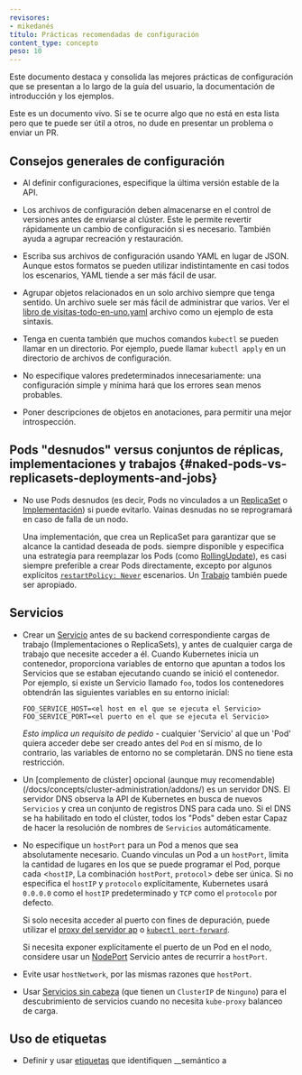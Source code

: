 ```yaml
---
revisores:
- mikedanés
título: Prácticas recomendadas de configuración
content_type: concepto
peso: 10
---
```


<!-- resumen -->
Este documento destaca y consolida las mejores prácticas de configuración que se presentan
a lo largo de la guía del usuario, la documentación de introducción y los ejemplos.

Este es un documento vivo. Si se te ocurre algo que no está en esta lista pero que te puede ser útil
a otros, no dude en presentar un problema o enviar un PR.

<!-- cuerpo -->
## Consejos generales de configuración

- Al definir configuraciones, especifique la última versión estable de la API.

- Los archivos de configuración deben almacenarse en el control de versiones antes de enviarse al clúster. Este
   le permite revertir rápidamente un cambio de configuración si es necesario. También ayuda a agrupar
   recreación y restauración.

- Escriba sus archivos de configuración usando YAML en lugar de JSON. Aunque estos formatos se pueden utilizar
   indistintamente en casi todos los escenarios, YAML tiende a ser más fácil de usar.

- Agrupar objetos relacionados en un solo archivo siempre que tenga sentido. Un archivo suele ser más fácil de
   administrar que varios. Ver el
   [libro de visitas-todo-en-uno.yaml](https://github.com/kubernetes/examples/tree/master/guestbook/all-in-one/guestbook-todo-en-uno.yaml)
   archivo como un ejemplo de esta sintaxis.

- Tenga en cuenta también que muchos comandos `kubectl` se pueden llamar en un directorio. Por ejemplo, puede llamar
   `kubectl apply` en un directorio de archivos de configuración.

- No especifique valores predeterminados innecesariamente: una configuración simple y mínima hará que los errores sean menos probables.

- Poner descripciones de objetos en anotaciones, para permitir una mejor introspección.

## Pods "desnudos" versus conjuntos de réplicas, implementaciones y trabajos {#naked-pods-vs-replicasets-deployments-and-jobs}

- No use Pods desnudos (es decir, Pods no vinculados a un [ReplicaSet](/docs/concepts/workloads/controllers/replicaset/) o
   [Implementación](/docs/concepts/workloads/controllers/deployment/)) si puede evitarlo. Vainas desnudas
   no se reprogramará en caso de falla de un nodo.

   Una implementación, que crea un ReplicaSet para garantizar que se alcance la cantidad deseada de pods.
   siempre disponible y especifica una estrategia para reemplazar los Pods (como
   [RollingUpdate](/docs/concepts/workloads/controllers/deployment/#rolling-update-deployment)), es
   casi siempre preferible a crear Pods directamente, excepto por algunos explícitos
   [`restartPolicy: Never`](/docs/concepts/workloads/pods/pod-lifecycle/#restart-policy) escenarios.
   Un [Trabajo](/docs/concepts/workloads/controllers/job/) también puede ser apropiado.

## Servicios

- Crear un [Servicio](/docs/concepts/services-networking/service/) antes de su backend correspondiente
   cargas de trabajo (Implementaciones o ReplicaSets), y antes de cualquier carga de trabajo que necesite acceder a él.
   Cuando Kubernetes inicia un contenedor, proporciona variables de entorno que apuntan a todos los Servicios
   que se estaban ejecutando cuando se inició el contenedor. Por ejemplo, si existe un Servicio llamado `foo`,
   todos los contenedores obtendrán las siguientes variables en su entorno inicial:

   ```concha
   FOO_SERVICE_HOST=<el host en el que se ejecuta el Servicio>
   FOO_SERVICE_PORT=<el puerto en el que se ejecuta el Servicio>
   ```

   *Esto implica un requisito de pedido* - cualquier 'Servicio' al que un 'Pod' quiera acceder debe ser
   creado antes del `Pod` en sí mismo, de lo contrario, las variables de entorno no se completarán.
   DNS no tiene esta restricción.

- Un [complemento de clúster] opcional (aunque muy recomendable) (/docs/concepts/cluster-administration/addons/)
   es un servidor DNS. El servidor DNS observa la API de Kubernetes en busca de nuevos `Servicios` y crea un conjunto
   de registros DNS para cada uno. Si el DNS se ha habilitado en todo el clúster, todos los "Pods" deben estar
   Capaz de hacer la resolución de nombres de `Servicios` automáticamente.

- No especifique un `hostPort` para un Pod a menos que sea absolutamente necesario. Cuando vinculas un Pod a un
   `hostPort`, limita la cantidad de lugares en los que se puede programar el Pod, porque cada <`hostIP`,
   La combinación `hostPort`, `protocol`> debe ser única. Si no especifica el `hostIP` y
   `protocolo` explícitamente, Kubernetes usará `0.0.0.0` como el `hostIP` predeterminado y `TCP` como el
   `protocolo` por defecto.

   Si solo necesita acceder al puerto con fines de depuración, puede utilizar el
   [proxy del servidor ap](/docs/tasks/access-application-cluster/access-cluster/#manually-constructing-apserver-proxy-urls)
   o [`kubectl port-forward`](/docs/tasks/access-application-cluster/port-forward-access-application-cluster/).

   Si necesita exponer explícitamente el puerto de un Pod en el nodo, considere usar un
   [NodePort](/docs/concepts/services-networking/service/#type-nodeport) Servicio antes de recurrir a
   `hostPort`.

- Evite usar `hostNetwork`, por las mismas razones que `hostPort`.

- Usar [Servicios sin cabeza](/docs/concepts/services-networking/service/#headless-services)
   (que tienen un `ClusterIP` de `Ninguno`) para el descubrimiento de servicios cuando no necesita `kube-proxy`
   balanceo de carga.

## Uso de etiquetas

- Definir y usar [etiquetas](/docs/concepts/overview/working-with-objects/labels/) que identifiquen
   __semántico a
